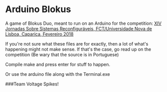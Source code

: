 # Arduino Blokus

A game of Blokus Duo, meant to run on an Arduino for the competition:
[XIV Jornadas Sobre Sistemas Reconfiguráveis, FCT/Universidade Nova de Lisboa, Caparica, Fevereiro 2018](https://web.tecnico.ulisboa.pt/~ist14551/BlokusDuo2018/rules.html)

If you're not sure what these files are for exactly, then a lot of what's happening might not make sense. If that's the case, go read up on the competition (Be wary that the source is in Portuguese)

Compile make and press enter for stuff to happen.

Or use the arduino file along with the Terminal.exe

###Team Voltage Spikes!
